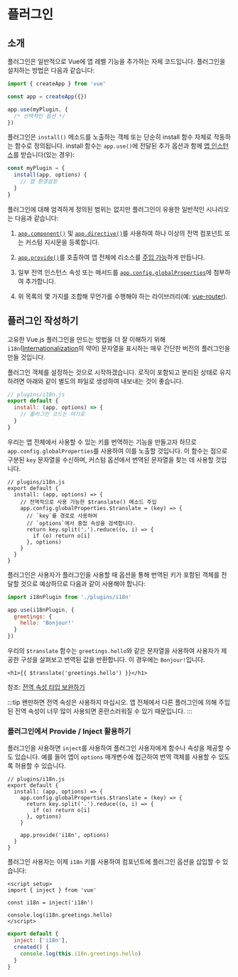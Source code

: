 ﻿# 플러그인

## 소개

플러그인은 일반적으로 Vue에 앱 레벨 기능을 추가하는 자체 코드입니다.
플러그인을 설치하는 방법은 다음과 같습니다:

```js
import { createApp } from 'vue'

const app = createApp({})

app.use(myPlugin, {
  /* 선택적인 옵션 */
})
```

플러그인은 `install()` 메소드를 노출하는 객체 또는 단순히 install 함수 자체로 작동하는 함수로 정의됩니다.
install 함수는 `app.use()`에 전달된 추가 옵션과 함께 [앱 인스턴스](/api/application.html)를 받습니다(있는 경우):

```js
const myPlugin = {
  install(app, options) {
    // 앱 환경설정
  }
}
```

플러그인에 대해 엄격하게 정의된 범위는 없지만 플러그인이 유용한 일반적인 시나리오는 다음과 같습니다:

1. [`app.component()`](/api/application.html#app-component) 및 [`app.directive()`](/api/application.html#app-directive)를 사용하여 하나 이상의 전역 컴포넌트 또는 커스텀 지시문을 등록합니다.

2. [`app.provide()`](/api/application.html#app-provide)를 호출하여 앱 전체에 리소스를 [주입 가능](/guide/components/provide-inject.html)하게 만듭니다.

3. 일부 전역 인스턴스 속성 또는 메서드를 [`app.config.globalProperties`](/api/application.html#app-config-globalproperties)에 첨부하여 추가합니다.

4. 위 목록의 몇 가지를 조합해 무언가를 수행해야 하는 라이브러리(예: [vue-router](https://github.com/vuejs/vue-router-next)).

## 플러그인 작성하기

고유한 Vue.js 플러그인을 만드는 방법을 더 잘 이해하기 위해 `i18n`([Internationalization](https://en.wikipedia.org/wiki/Internationalization_and_localization)의 약어) 문자열을 표시하는 매우 간단한 버전의 플러그인을 만들 것입니다.

플러그인 객체를 설정하는 것으로 시작하겠습니다.
로직이 포함되고 분리된 상태로 유지하려면 아래와 같이 별도의 파일로 생성하여 내보내는 것이 좋습니다.

```js
// plugins/i18n.js
export default {
  install: (app, options) => {
    // 플러그인 코드는 여기로
  }
}
```

우리는 앱 전체에서 사용할 수 있는 키를 번역하는 기능을 만들고자 하므로 `app.config.globalProperties`를 사용하여 이를 노출할 것입니다.
이 함수는 점으로 구분된 `key` 문자열을 수신하며, 커스텀 옵션에서 번역된 문자열을 찾는 데 사용할 것입니다.

```js{4-11}
// plugins/i18n.js
export default {
  install: (app, options) => {
    // 전역적으로 사용 가능한 $translate() 메소드 주입
    app.config.globalProperties.$translate = (key) => {
      // `key`를 경로로 사용하여
      // `options`에서 중첩 속성을 검색합니다.
      return key.split('.').reduce((o, i) => {
        if (o) return o[i]
      }, options)
    }
  }
}
```

플러그인은 사용자가 플러그인을 사용할 때 옵션을 통해 번역된 키가 포함된 객체를 전달할 것으로 예상하므로 다음과 같이 사용해야 합니다:

```js
import i18nPlugin from './plugins/i18n'

app.use(i18nPlugin, {
  greetings: {
    hello: 'Bonjour!'
  }
})
```

우리의 `$translate` 함수는 `greetings.hello`와 같은 문자열을 사용하여 사용자가 제공한 구성을 살펴보고 번역된 값을 반환합니다.
이 경우에는 `Bonjour!`입니다.

```vue-html
<h1>{{ $translate('greetings.hello') }}</h1>
```

참조: [전역 속성 타입 보완하기](/guide/typescript/options-api.html#augmenting-global-properties) <sup class="vt-badge ts" />

:::tip
왠만하면 전역 속성은 사용하지 마십시오.
앱 전체에서 다른 플러그인에 의해 주입된 전역 속성이 너무 많이 사용되면 혼란스러워질 수 있기 때문입니다.
:::

### 플러그인에서 Provide / Inject 활용하기

플러그인을 사용하면 `inject`를 사용하여 플러그인 사용자에게 함수나 속성을 제공할 수도 있습니다.
예를 들어 앱이 `options` 매개변수에 접근하여 번역 객체를 사용할 수 있도록 허용할 수 있습니다.

```js{10}
// plugins/i18n.js
export default {
  install: (app, options) => {
    app.config.globalProperties.$translate = (key) => {
      return key.split('.').reduce((o, i) => {
        if (o) return o[i]
      }, options)
    }

    app.provide('i18n', options)
  }
}
```

플러그인 사용자는 이제 `i18n` 키를 사용하여 컴포넌트에 플러그인 옵션을 삽입할 수 있습니다:

<div class="composition-api">

```vue
<script setup>
import { inject } from 'vue'

const i18n = inject('i18n')

console.log(i18n.greetings.hello)
</script>
```

</div>
<div class="options-api">

```js
export default {
  inject: ['i18n'],
  created() {
    console.log(this.i18n.greetings.hello)
  }
}
```

</div>
